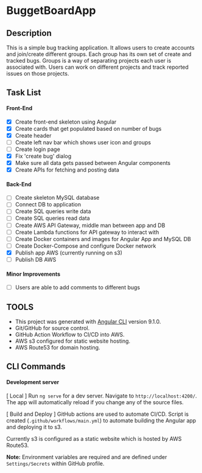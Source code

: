 # BuggetBoardApp

## Description

This is a simple bug tracking application. It allows users to create accounts and join/create different groups. Each group has its own set of create and tracked bugs. Groups is a way of separating projects each user is associated with. Users can work on different projects and track reported issues on those projects.

## Task List

#### Front-End
- [x] Create front-end skeleton using Angular
- [x] Create cards that get populated based on number of bugs
- [x] Create header
- [ ] Create left nav bar which shows user icon and groups
- [ ] Create login page
- [x] Fix 'create bug' dialog
- [x] Make sure all data gets passed between Angular components
- [x] Create APIs for fetching and posting data

#### Back-End
- [ ] Create skeleton MySQL database
- [ ] Connect DB to application
- [ ] Create SQL queries write data
- [ ] Create SQL queries read data
- [ ] Create AWS API Gateway, middle man between app and DB
- [ ] Create Lambda functions for API gateway to interact with
- [ ] Create Docker containers and images for Angular App and MySQL DB
- [ ] Create Docker-Compose and configure Docker network
- [x] Publish app AWS (currently running on s3)
- [ ] Publish DB AWS

#### Minor Improvements
- [ ] Users are able to add comments to different bugs

## TOOLS

- This project was generated with [Angular CLI](https://github.com/angular/angular-cli) version 9.1.0.
- Git/GitHub for source control.
- GitHub Action Workflow to CI/CD into AWS.
- AWS s3 configured for static website hosting.
- AWS Route53 for domain hosting.

## CLI Commands

#### Development server

[ Local ]
Run `ng serve` for a dev server. Navigate to `http://localhost:4200/`. The app will automatically reload if you change any of the source files.

[ Build and Deploy ]
GitHub actions are used to automate CI/CD. Script is created (`.github/workflows/main.yml`) to automate building the Angular app and deploying it to s3.

Currently s3 is configured as a static website which is hosted by AWS Route53.

**Note:** Environment variables are required  and are defined under `Settings/Secrets` within GitHub profile.
